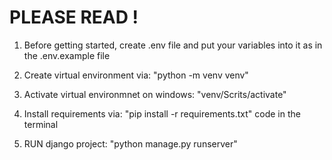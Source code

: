 # PLEASE READ !


1. Before getting started, create .env file and put your variables into it as in the .env.example file

2. Create virtual environment via: "python -m venv venv"

3. Activate virtual environmnet on windows: "venv/Scrits/activate"
   
4. Install requirements via: "pip install -r requirements.txt" code in the terminal

5. RUN django project: "python manage.py runserver"
